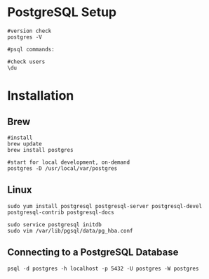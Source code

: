 # PostgreSQL Setup
```ssh
#version check
postgres -V

#psql commands:

#check users
\du
```


# Installation
## Brew
```ssh
#install
brew update
brew install postgres

#start for local development, on-demand
postgres -D /usr/local/var/postgres
```

## Linux
```ssh
sudo yum install postgresql postgresql-server postgresql-devel postgresql-contrib postgresql-docs

sudo service postgresql initdb
sudo vim /var/lib/pgsql/data/pg_hba.conf
```

## Connecting to a PostgreSQL Database
```ssh
psql -d postgres -h localhost -p 5432 -U postgres -W postgres
```
